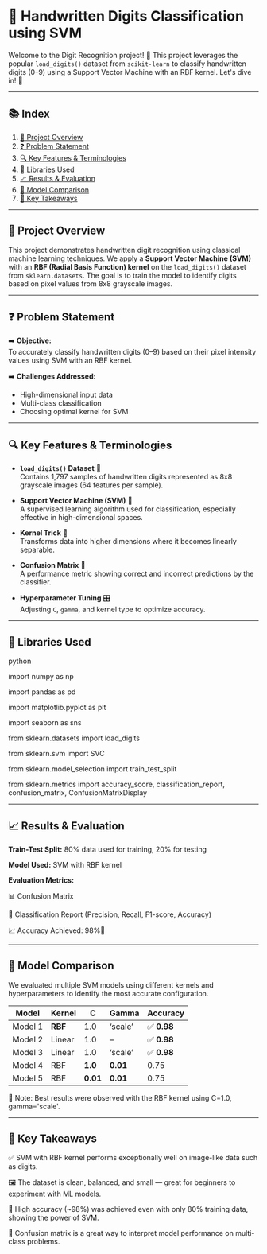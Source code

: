 # 🔢 Handwritten Digits Classification using SVM

Welcome to the Digit Recognition project! 🧠 This project leverages the popular `load_digits()` dataset from `scikit-learn` to classify handwritten digits (0–9) using a Support Vector Machine with an RBF kernel. Let's dive in! 🚀

---

## 📚 Index

1. [📌 Project Overview](#-project-overview)  
2. [❓ Problem Statement](#-problem-statement)  
3. [🔍 Key Features & Terminologies](#-key-features--terminologies)  
4. [🧰 Libraries Used](#-libraries-used)  
5. [📈 Results & Evaluation](#-results--evaluation)
6. [🧪 Model Comparison](#-model-comparison)
7. [🧠 Key Takeaways](#-key-takeaways)

---

## 📌 Project Overview

This project demonstrates handwritten digit recognition using classical machine learning techniques. We apply a **Support Vector Machine (SVM)** with an **RBF (Radial Basis Function) kernel** on the `load_digits()` dataset from `sklearn.datasets`. The goal is to train the model to identify digits based on pixel values from 8x8 grayscale images.

---

## ❓ Problem Statement

➡️ **Objective:**  
To accurately classify handwritten digits (0–9) based on their pixel intensity values using SVM with an RBF kernel.

➡️ **Challenges Addressed:**
- High-dimensional input data
- Multi-class classification
- Choosing optimal kernel for SVM

---

## 🔍 Key Features & Terminologies

- **`load_digits()` Dataset** 🧮  
  Contains 1,797 samples of handwritten digits represented as 8x8 grayscale images (64 features per sample).

- **Support Vector Machine (SVM)** 📏  
  A supervised learning algorithm used for classification, especially effective in high-dimensional spaces.

- **Kernel Trick** 🧠  
  Transforms data into higher dimensions where it becomes linearly separable.

- **Confusion Matrix** 🔀  
  A performance metric showing correct and incorrect predictions by the classifier.

- **Hyperparameter Tuning** 🎛  
  Adjusting `C`, `gamma`, and kernel type to optimize accuracy.
  
---

## 🧰 Libraries Used

python

import numpy as np

import pandas as pd

import matplotlib.pyplot as plt

import seaborn as sns

from sklearn.datasets import load_digits

from sklearn.svm import SVC

from sklearn.model_selection import train_test_split

from sklearn.metrics import accuracy_score, classification_report, confusion_matrix, ConfusionMatrixDisplay

---

## 📈 Results & Evaluation
**Train-Test Split:** 80% data used for training, 20% for testing

**Model Used:** SVM with RBF kernel

**Evaluation Metrics:**

  📊 Confusion Matrix

  🧮 Classification Report (Precision, Recall, F1-score, Accuracy)
  
  📈 Accuracy Achieved: 98%🎯

---

## 🧪 Model Comparison

We evaluated multiple SVM models using different kernels and hyperparameters to identify the most accurate configuration.

| Model   | Kernel       | C        | Gamma     | Accuracy   |
| ------- | ------------ | -------- | --------- | ---------- |
| Model 1 | **RBF**      | 1.0      | ‘scale’   | ✅ **0.98** |
| Model 2 | Linear       | 1.0      | –         | ✅ **0.98** |
| Model 3 | Linear       | 1.0      | ‘scale’   | ✅ **0.98** |
| Model 4 | RBF          | **1.0**  | **0.01**  | 0.75       |
| Model 5 | RBF          | **0.01** | **0.01**  | 0.75       |

📌 Note: Best results were observed with the RBF kernel using C=1.0, gamma='scale'.

---

## 🧠 Key Takeaways

✅ SVM with RBF kernel performs exceptionally well on image-like data such as digits.

🖼 The dataset is clean, balanced, and small — great for beginners to experiment with ML models.

🎯 High accuracy (~98%) was achieved even with only 80% training data, showing the power of SVM.

🧪 Confusion matrix is a great way to interpret model performance on multi-class problems.



